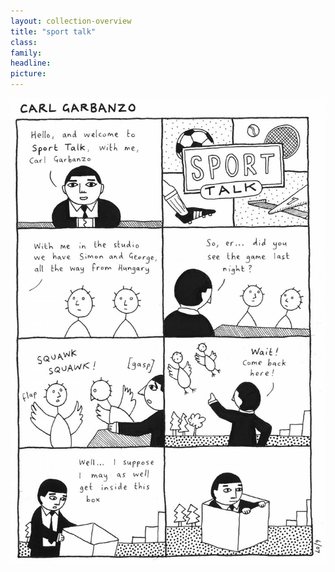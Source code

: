 ```yaml
---
layout: collection-overview
title: "sport talk"
class:	
family:
headline:
picture:
---
```


![sport-talk](/assets/img/garbanzo/2007/sport-talk-900w.jpg)
